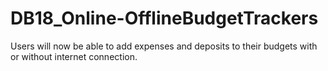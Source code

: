 # DB18_Online-OfflineBudgetTrackers
Users will now be able to add expenses and deposits to their budgets with or without internet connection. 
